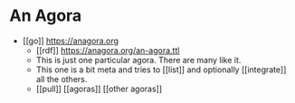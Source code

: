 # An Agora

- [[go]] https://anagora.org
  - [[rdf]] https://anagora.org/an-agora.ttl
  - This is just one particular agora. There are many like it.  
  - This one is a bit meta and tries to [[list]] and optionally [[integrate]] all the others.
  - [[pull]] [[agoras]] [[other agoras]]


